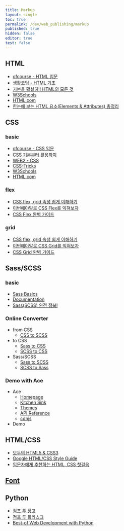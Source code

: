 ```yaml
---
title: Markup
layout: single
toc: true
permalink: /dev/web_publishing/markup
published: true
hidden: false
editor: true
test: false
---
```

<head>
  <base target="_blank">
</head>



## HTML

- [ofcourse - HTML 입문](https://ofcourse.kr/html-course/HTML-%EC%9E%85%EB%AC%B8)
- [생활코딩 - HTML 기초](https://inf.run/MXTX)
- [기본을 확실히!! HTML의 모든 것](https://inf.run/fm2t)
- [W3Schools](https://www.w3schools.com/html/default.asp)
- [HTML.com](https://html.com/)
- [한눈에 보는 HTML 요소(Elements & Attributes) 총정리](https://heropy.blog/2019/05/26/html-elements/)



## CSS

###  basic

  - [ofcourse - CSS 입문](https://ofcourse.kr/css-course/CSS-%EC%9E%85%EB%AC%B8)
  - [CSS 기본부터 활용까지](https://inf.run/WNHj)
  - [WEB2 - CSS](https://inf.run/TcHg)
  - [CSS-Tricks](https://css-tricks.com/)
  - [W3Schools](https://www.w3schools.com/css/default.asp)
  - [HTML.com](https://html.com/css/)

### flex

  - [CSS flex, grid 속성 쉽게 이해하기](https://wisesilver.tistory.com/25#flex)
  - [이번에야말로 CSS Flex를 익혀보자](https://studiomeal.com/archives/197)
  - [CSS Flex 완벽 가이드](https://heropy.blog/2018/11/24/css-flexible-box/)

### grid

  - [CSS flex, grid 속성 쉽게 이해하기](https://wisesilver.tistory.com/25#grid)
  - [이번에야말로 CSS Grid를 익혀보자](https://studiomeal.com/archives/533)
  - [CSS Grid 완벽 가이드](https://heropy.blog/2019/08/17/css-grid/)



## Sass/SCSS

### basic

  - [Sass Basics](https://sass-lang.com/guide)
  - [Documentation](https://sass-lang.com/documentation/)
  - [Sass(SCSS) 완전 정복!](https://heropy.blog/2018/01/31/sass/)

### Online Converter

  - from CSS
    - [CSS to SCSS](https://codebeautify.org/css-to-scss-converter)
  - to CSS
    - [Sass to CSS](https://codebeautify.org/sass-to-css-converter)
    - [SCSS to CSS](https://codebeautify.org/scss-to-css-converter)
  - Sass/SCSS
    - [Sass to SCSS](https://codebeautify.org/sass-to-scss-converter)
    - [SCSS to Sass](https://codebeautify.org/scss-to-sass-converter)

### Demo with Ace

- Ace
  - [Homepage](https://ace.c9.io/)
  - [Kitchen Sink](https://ace.c9.io/build/kitchen-sink.html)
  - [Themes](https://gist.github.com/RyanNutt/cb8d60997d97905f0b2aea6c3b5c8ee0)
  - [API Reference](https://ajaxorg.github.io/ace-api-docs/index.html)
  - [cdnjs](https://cdnjs.com/libraries/ace)
- Demo

<div id = "test"   test = "{{page.test}}" ></div>
<div id = "editorInput"  class = "editor" ></div>
<div id = "editorOutput" class = "editor" ></div>



## HTML/CSS

- [모두의 HTML5 & CSS3](https://thebook.io/006943/)
- [Google HTML/CSS Style Guide](https://google.github.io/styleguide/htmlcssguide.html)
- [입문자에게 추천하는 HTML, CSS 첫걸음](https://heropy.blog/2019/04/24/html-css-starter/)



## [Font](/dev/font)



## Python

- [점프 투 장고](https://wikidocs.net/book/4223)
- [점프 투 플라스크](https://wikidocs.net/book/4542)
- [Best-of Web Development with Python](https://github.com/ml-tooling/best-of-web-python)
